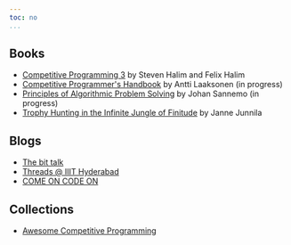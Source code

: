 ```yaml
---
toc: no
...
```


## Books
* [Competitive Programming 3](https://cpbook.net/) by Steven Halim and Felix Halim
* [Competitive Programmer's Handbook](https://github.com/pllk/cphb/blob/master/kkkk.pdf) by Antti Laaksonen (in progress)
* [Principles of Algorithmic Problem Solving](http://www.csc.kth.se/~jsannemo/slask/main.pdf) by Johan Sannemo (in progress)
* [Trophy Hunting in the Infinite Jungle of Finitude](http://qubit.pw/trophy.pdf) by Janne Junnila

## Blogs
* [The bit talk](http://mradwan.github.io/)
* [Threads @ IIIT Hyderabad](https://threads-iiith.quora.com/)
* [COME ON CODE ON](https://comeoncodeon.wordpress.com/)

## Collections
* [Awesome Competitive Programming](https://github.com/lnishan/awesome-competitive-programming)

